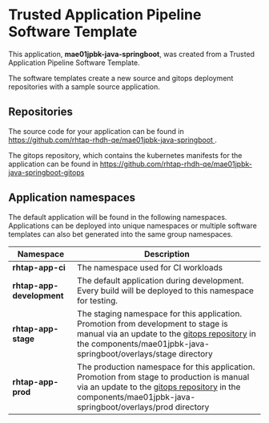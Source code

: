 # Trusted Application Pipeline Software Template

This application, **mae01jpbk-java-springboot**, was created from a Trusted Application Pipeline Software Template.

The software templates create a new source and gitops deployment repositories with a sample source application. 

## Repositories

The source code for your application can be found in [https://github.com/rhtap-rhdh-qe/mae01jpbk-java-springboot ](https://github.com/rhtap-rhdh-qe/mae01jpbk-java-springboot ).
 
The gitops repository, which contains the kubernetes manifests for the application can be found in 
[https://github.com/rhtap-rhdh-qe/mae01jpbk-java-springboot-gitops ](https://github.com/rhtap-rhdh-qe/mae01jpbk-java-springboot-gitops ) 

## Application namespaces 

The default application will be found in the following namespaces. Applications can be deployed into unique namespaces or multiple software templates can also bet generated into the same group namespaces.  

|  Namespace   |  Description   |  
| -------- | -------- |
| **rhtap-app-ci** | The namespace used for CI workloads |
| **rhtap-app-development** | The default application during development. Every build will be deployed to this namespace for testing. |
| **rhtap-app-stage** | The staging namespace for this application. Promotion from development to stage is manual via an update to the [gitops repository](https://github.com/rhtap-rhdh-qe/mae01jpbk-java-springboot-gitops ) in the components/mae01jpbk-java-springboot/overlays/stage directory |
| **rhtap-app-prod** | The production namespace for this application. Promotion from stage to production is manual via an update to the [gitops repository](https://github.com/rhtap-rhdh-qe/mae01jpbk-java-springboot-gitops ) in the components/mae01jpbk-java-springboot/overlays/prod directory |